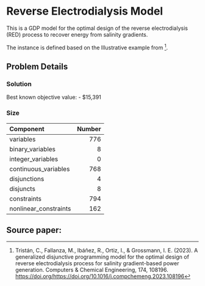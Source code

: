 # Reverse Electrodialysis Model 

This is a GDP model for the optimal design of the reverse electrodialysis (RED) process to recover energy from salinity gradients.

The instance is defined based on the Illustrative example from [^1].

## Problem Details

### Solution

Best known objective value: - $15,391


### Size

| Component             |   Number |
|:----------------------|---------:|
| variables             |      776 |
| binary_variables      |        8 |
| integer_variables     |        0 |
| continuous_variables  |      768 |
| disjunctions          |        4 |
| disjuncts             |        8 |
| constraints           |      794 |
| nonlinear_constraints |      162 |

## Source paper:

> [^1]: Tristán, C., Fallanza, M., Ibáñez, R., Ortiz, I., & Grossmann, I. E. (2023). A generalized disjunctive programming model for the optimal design of reverse electrodialysis process for salinity gradient-based power generation. Computers & Chemical Engineering, 174, 108196. https://doi.org/https://doi.org/10.1016/j.compchemeng.2023.108196
